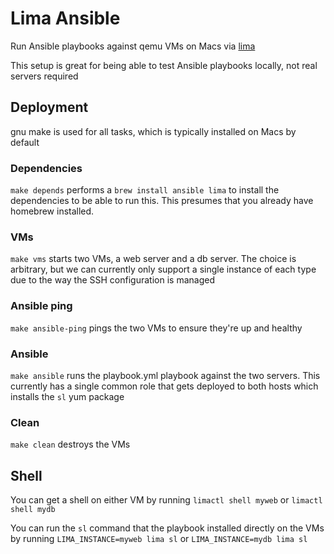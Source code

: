 # Lima Ansible

Run Ansible playbooks against qemu VMs on Macs via [lima](https://github.com/lima-vm/lima)

This setup is great for being able to test Ansible playbooks locally, not real servers required

## Deployment

gnu make is used for all tasks, which is typically installed on Macs by default

### Dependencies

`make depends` performs a `brew install ansible lima` to install the dependencies to be able to run this. This presumes that you already have homebrew installed.

### VMs

`make vms` starts two VMs, a web server and a db server. The choice is arbitrary, but we can currently only support a single instance of each type due to the way the SSH configuration is managed

### Ansible ping

`make ansible-ping` pings the two VMs to ensure they're up and healthy

### Ansible

`make ansible` runs the playbook.yml playbook against the two servers. This currently has a single common role that gets deployed to both hosts which installs the `sl` yum package

### Clean

`make clean` destroys the VMs

## Shell

You can get a shell on either VM by running `limactl shell myweb` or `limactl shell mydb`

You can run the `sl` command that the playbook installed directly on the VMs by running `LIMA_INSTANCE=myweb lima sl` or `LIMA_INSTANCE=mydb lima sl`
